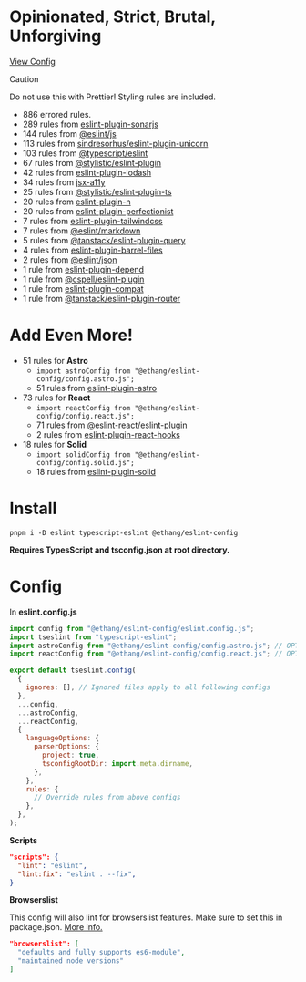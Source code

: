 # Opinionated, Strict, Brutal, Unforgiving

[View Config](https://eslint-config-ethang.pages.dev/rules)

> [!CAUTION]
> Do not use this with Prettier! Styling rules are included.

- 886 errored rules.
- 289 rules from [eslint-plugin-sonarjs](https://github.com/SonarSource/SonarJS/blob/master/packages/jsts/src/rules/README.md)
- 144 rules from [@eslint/js](https://github.com/eslint/eslint/tree/main/packages/js)
- 113 rules from [sindresorhus/eslint-plugin-unicorn](https://github.com/sindresorhus/eslint-plugin-unicorn)
- 103 rules from [@typescript/eslint](https://github.com/typescript-eslint/typescript-eslint)
- 67 rules from [@stylistic/eslint-plugin](https://eslint.style/)
- 42 rules from [eslint-plugin-lodash](https://github.com/wix-incubator/eslint-plugin-lodash)
- 34 rules from [jsx-a11y](https://github.com/jsx-eslint/eslint-plugin-jsx-a11y)
- 25 rules from [@stylistic/eslint-plugin-ts](https://eslint.style/)
- 20 rules from [eslint-plugin-n](https://github.com/eslint-community/eslint-plugin-n)
- 20 rules from [eslint-plugin-perfectionist](https://github.com/azat-io/eslint-plugin-perfectionist)
- 7 rules from [eslint-plugin-tailwindcss](https://github.com/francoismassart/eslint-plugin-tailwindcss)
- 7 rules from [@eslint/markdown](https://github.com/eslint/markdown)
- 5 rules from [@tanstack/eslint-plugin-query](https://tanstack.com/query/latest/docs/eslint/eslint-plugin-query)
- 4 rules from [eslint-plugin-barrel-files](https://github.com/thepassle/eslint-plugin-barrel-files)
- 2 rules from [@eslint/json](https://github.com/eslint/json)
- 1 rule from [eslint-plugin-depend](https://github.com/es-tooling/eslint-plugin-depend/tree/main)
- 1 rule from [@cspell/eslint-plugin](https://github.com/streetsidesoftware/cspell/tree/main/packages/cspell-eslint-plugin)
- 1 rule from [eslint-plugin-compat](https://github.com/amilajack/eslint-plugin-compat)
- 1 rule from [@tanstack/eslint-plugin-router](https://tanstack.com/router/latest/docs/eslint/eslint-plugin-router)

# Add Even More!

- 51 rules for **Astro**
  - `import astroConfig from "@ethang/eslint-config/config.astro.js";`
  - 51 rules from [eslint-plugin-astro](https://github.com/ota-meshi/eslint-plugin-astro)
- 73 rules for **React**
  - `import reactConfig from "@ethang/eslint-config/config.react.js";`
  - 71 rules from [@eslint-react/eslint-plugin](https://eslint-react.xyz/)
  - 2 rules from [eslint-plugin-react-hooks](https://github.com/facebook/react/tree/main/packages/eslint-plugin-react-hooks)
- 18 rules for **Solid**
  - `import solidConfig from "@ethang/eslint-config/config.solid.js";`
  - 18 rules from [eslint-plugin-solid](https://github.com/solidjs-community/eslint-plugin-solid)

# Install

`pnpm i -D eslint typescript-eslint @ethang/eslint-config`

**Requires TypesScript and tsconfig.json at root directory.**

# Config

In **eslint.config.js**

```js
import config from "@ethang/eslint-config/eslint.config.js";
import tseslint from "typescript-eslint";
import astroConfig from "@ethang/eslint-config/config.astro.js"; // OPTIONAL
import reactConfig from "@ethang/eslint-config/config.react.js"; // OPTIONAL

export default tseslint.config(
  {
    ignores: [], // Ignored files apply to all following configs
  },
  ...config,
  ...astroConfig,
  ...reactConfig,
  {
    languageOptions: {
      parserOptions: {
        project: true,
        tsconfigRootDir: import.meta.dirname,
      },
    },
    rules: {
      // Override rules from above configs
    },
  },
);
```

**Scripts**

```json
"scripts": {
  "lint": "eslint",
  "lint:fix": "eslint . --fix",
}
```

**Browserslist**

This config will also lint for browserslist features. Make sure to set this in package.json. [More info.](https://github.com/browserslist/browserslist)

```json
"browserslist": [
  "defaults and fully supports es6-module",
  "maintained node versions"
]
```
